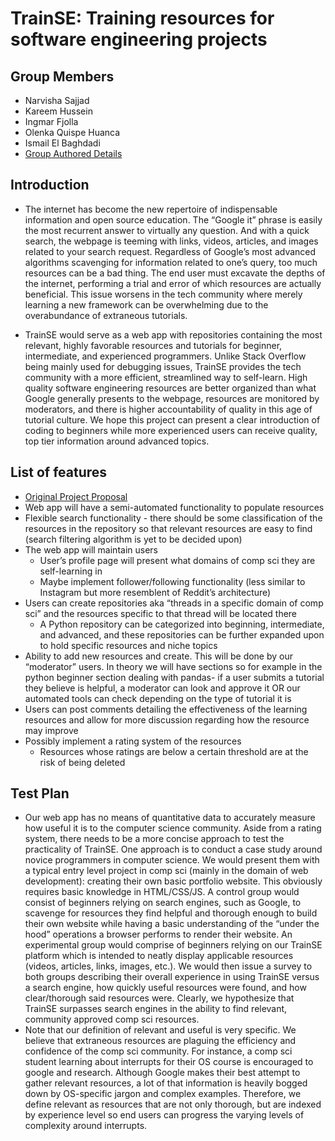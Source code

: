 # TrainSE: Training resources for software engineering projects

## Group Members

- Narvisha Sajjad
- Kareem Hussein
- Ingmar Fjolla
- Olenka Quispe Huanca
- Ismail El Baghdadi
- [Group Authored Details](https://github.com/CSCI-49900-Fall-2020/project-trainSE/wiki)

## Introduction

- The internet has become the new repertoire of indispensable information and open source education. The “Google it” phrase is easily the most recurrent answer to virtually any question. And with a quick search, the webpage is teeming with links, videos, articles, and images related to your search request. Regardless of Google’s most advanced algorithms scavenging for information related to one’s query, too much resources can be a bad thing. The end user must excavate the depths of the internet, performing a trial and error of which resources are actually beneficial. This issue worsens in the tech community where merely learning a new framework can be overwhelming due to the overabundance of extraneous tutorials.

- TrainSE would serve as a web app with repositories containing the most relevant, highly favorable resources and tutorials for beginner, intermediate, and experienced programmers. Unlike Stack Overflow being mainly used for debugging issues, TrainSE provides the tech community with a more efficient, streamlined way to self-learn. High quality software engineering resources are better organized than what Google generally presents to the webpage, resources are monitored by moderators, and there is higher accountability of quality in this age of tutorial culture. We hope this project can present a clear introduction of coding to beginners while more experienced users can receive quality, top tier information around advanced topics.

## List of features

- [Original Project Proposal](https://docs.google.com/document/d/1tGa5GxtLnlMOByaU7yLQRKUboxcACghlc5asTOULlHQ/edit)
- Web app will have a semi-automated functionality to populate resources
- Flexible search functionality - there should be some classification of the resources in the repository so that relevant resources are easy to find (search filtering algorithm is yet to be decided upon)
- The web app will maintain users
  - User’s profile page will present what domains of comp sci they are self-learning in
  - Maybe implement follower/following functionality (less similar to Instagram but more resemblent of Reddit’s architecture)
- Users can create repositories aka “threads in a specific domain of comp sci” and the resources specific to that thread will be located there
  - A Python repository can be categorized into beginning, intermediate, and advanced, and these repositories can be further expanded upon to hold specific resources and niche topics
- Ability to add new resources and create. This will be done by our “moderator” users. In theory we will have sections so for example in the python beginner section dealing with pandas- if a user submits a tutorial they believe is helpful, a moderator can look and approve it OR our automated tools can check depending on the type of tutorial it is
- Users can post comments detailing the effectiveness of the learning resources and allow for more discussion regarding how the resource may improve
- Possibly implement a rating system of the resources
  - Resources whose ratings are below a certain threshold are at the risk of being deleted

## Test Plan

- Our web app has no means of quantitative data to accurately measure how useful it is to the computer science community. Aside from a rating system, there needs to be a more concise approach to test the practicality of TrainSE. One approach is to conduct a case study around novice programmers in computer science. We would present them with a typical entry level project in comp sci (mainly in the domain of web development): creating their own basic portfolio website. This obviously requires basic knowledge in HTML/CSS/JS. A control group would consist of beginners relying on search engines, such as Google, to scavenge for resources they find helpful and thorough enough to build their own website while having a basic understanding of the “under the hood” operations a browser performs to render their website. An experimental group would comprise of beginners relying on our TrainSE platform which is intended to neatly display applicable resources (videos, articles, links, images, etc.). We would then issue a survey to both groups describing their overall experience in using TrainSE versus a search engine, how quickly useful resources were found, and how clear/thorough said resources were. Clearly, we hypothesize that TrainSE surpasses search engines in the ability to find relevant, community approved comp sci resources.
- Note that our definition of relevant and useful is very specific. We believe that extraneous resources are plaguing the efficiency and confidence of the comp sci community. For instance, a comp sci student learning about interrupts for their OS course is encouraged to google and research. Although Google makes their best attempt to gather relevant resources, a lot of that information is heavily bogged down by OS-specific jargon and complex examples. Therefore, we define relevant as resources that are not only thorough, but are indexed by experience level so end users can progress the varying levels of complexity around interrupts.
